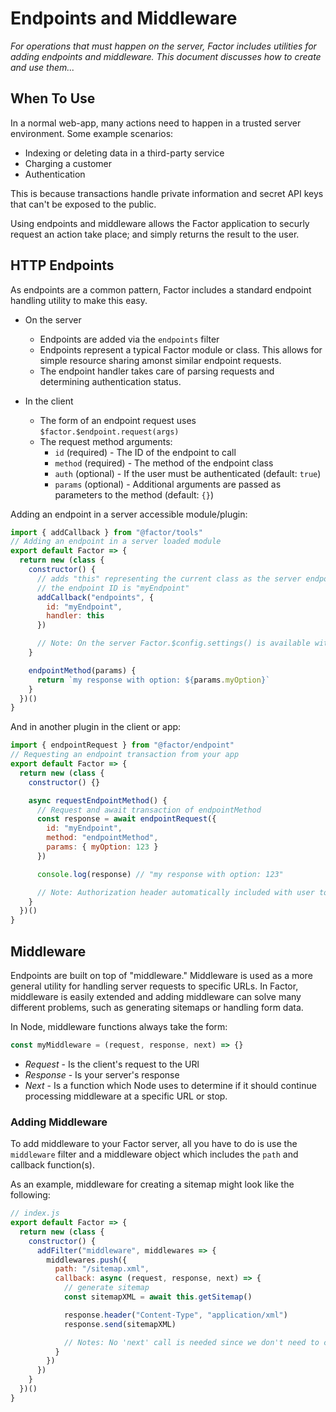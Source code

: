 # Endpoints and Middleware

_For operations that must happen on the server, Factor includes utilities for adding endpoints and middleware. This document discusses how to create and use them..._

## When To Use

In a normal web-app, many actions need to happen in a trusted server environment. Some example scenarios:

- Indexing or deleting data in a third-party service
- Charging a customer
- Authentication

This is because transactions handle private information and secret API keys that can't be exposed to the public.

Using endpoints and middleware allows the Factor application to securly request an action take place; and simply returns the result to the user.

## HTTP Endpoints

As endpoints are a common pattern, Factor includes a standard endpoint handling utility to make this easy.

- On the server

  - Endpoints are added via the `endpoints` filter
  - Endpoints represent a typical Factor module or class. This allows for simple resource sharing amonst similar endpoint requests.
  - The endpoint handler takes care of parsing requests and determining authentication status.

- In the client
  - The form of an endpoint request uses `$factor.$endpoint.request(args)`
  - The request method arguments:
    - `id` (required) - The ID of the endpoint to call
    - `method` (required) - The method of the endpoint class
    - `auth` (optional) - If the user must be authenticated (default: `true`)
    - `params` (optional) - Additional arguments are passed as parameters to the method (default: `{}`)

Adding an endpoint in a server accessible module/plugin:

```javascript
import { addCallback } from "@factor/tools"
// Adding an endpoint in a server loaded module
export default Factor => {
  return new (class {
    constructor() {
      // adds "this" representing the current class as the server endpoint handler
      // the endpoint ID is "myEndpoint"
      addCallback("endpoints", {
        id: "myEndpoint",
        handler: this
      })

      // Note: On the server Factor.$config.settings() is available with all secrets and environmental vars (TOP SECRET!)
    }

    endpointMethod(params) {
      return `my response with option: ${params.myOption}`
    }
  })()
}
```

And in another plugin in the client or app:

```javascript
import { endpointRequest } from "@factor/endpoint"
// Requesting an endpoint transaction from your app
export default Factor => {
  return new (class {
    constructor() {}

    async requestEndpointMethod() {
      // Request and await transaction of endpointMethod
      const response = await endpointRequest({
        id: "myEndpoint",
        method: "endpointMethod",
        params: { myOption: 123 }
      })

      console.log(response) // "my response with option: 123"

      // Note: Authorization header automatically included with user token which is used to determine auth status
    }
  })()
}
```

## Middleware

Endpoints are built on top of "middleware." Middleware is used as a more general utility for handling server requests to specific URLs. In Factor, middleware is easily extended and adding middleware can solve many different problems, such as generating sitemaps or handling form data.

In Node, middleware functions always take the form:

```javascript
const myMiddleware = (request, response, next) => {}
```

- _Request_ - Is the client's request to the URl
- _Response_ - Is your server's response
- _Next_ - Is a function which Node uses to determine if it should continue processing middleware at a specific URL or stop.

### Adding Middleware

To add middleware to your Factor server, all you have to do is use the `middleware` filter and a middleware object which includes the `path` and callback function(s).

As an example, middleware for creating a sitemap might look like the following:

```javascript
// index.js
export default Factor => {
  return new (class {
    constructor() {
      addFilter("middleware", middlewares => {
        middlewares.push({
          path: "/sitemap.xml",
          callback: async (request, response, next) => {
            // generate sitemap
            const sitemapXML = await this.getSitemap()

            response.header("Content-Type", "application/xml")
            response.send(sitemapXML)

            // Notes: No 'next' call is needed since we don't need to continue processing other middleware
          }
        })
      })
    }
  })()
}
```
